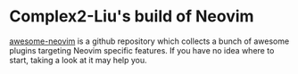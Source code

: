 # Complex2-Liu's build of Neovim

[awesome-neovim](https://github.com/rockerBOO/awesome-neovim)
is a github repository which collects a bunch of awesome plugins
targeting Neovim specific features. If you have no idea where to start,
taking a look at it may help you.

